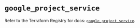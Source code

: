 # `google_project_service`

Refer to the Terraform Registry for docs: [`google_project_service`](https://registry.terraform.io/providers/hashicorp/google-beta/5.43.0/docs/resources/google_project_service).
